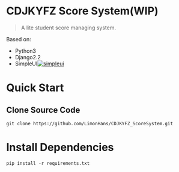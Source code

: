 # CDJKYFZ Score System(WIP)

> A lite student score managing system.

Based on: 
- Python3
- Django2.2
- SimpleUI[![simpleui](https://img.shields.io/badge/developing%20with-Simpleui-2077ff.svg)](https://github.com/newpanjing/simpleui)

# Quick Start
## Clone Source Code
```shell
git clone https://github.com/LimonHans/CDJKYFZ_ScoreSystem.git
```
# Install Dependencies
```shell
pip install -r requirements.txt
```